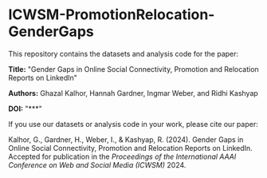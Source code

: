 # ICWSM-PromotionRelocation-GenderGaps

This repository contains the datasets and analysis code for the paper:

**Title:** "Gender Gaps in Online Social Connectivity, Promotion and Relocation Reports on LinkedIn"

**Authors:** Ghazal Kalhor, Hannah Gardner, Ingmar Weber, and Ridhi Kashyap

**DOI:** "***"

If you use our datasets or analysis code in your work, please cite our paper:

Kalhor, G., Gardner, H., Weber, I., & Kashyap, R. (2024). Gender Gaps in Online Social Connectivity, Promotion and Relocation Reports on LinkedIn. Accepted for publication in the *Proceedings of the International AAAI Conference on Web and Social Media (ICWSM)* 2024.
